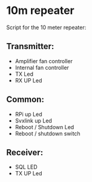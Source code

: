 # 10m repeater

Script for the 10 meter repeater:

## Transmitter:
- Amplifier fan controller
- Internal fan controller
- TX Led
- RX UP Led

## Common:
- RPi up Led
- Svxlink up Led
- Reboot / Shutdown Led 
- Reboot / shutdown switch

## Receiver:
- SQL LED
- TX UP Led

